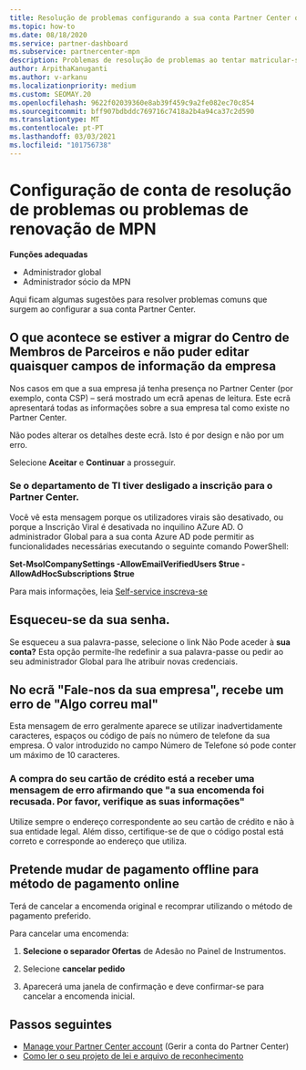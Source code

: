 ```yaml
---
title: Resolução de problemas configurando a sua conta Partner Center ou problemas de renovação de MPN
ms.topic: how-to
ms.date: 08/18/2020
ms.service: partner-dashboard
ms.subservice: partnercenter-mpn
description: Problemas de resolução de problemas ao tentar matricular-se no Partner Center. Respostas abordam desafios com métodos de pagamento, esquecendo palavras-passe, e muito mais.
author: ArpithaKanuganti
ms.author: v-arkanu
ms.localizationpriority: medium
ms.custom: SEOMAY.20
ms.openlocfilehash: 9622f02039360e8ab39f459c9a2fe082ec70c854
ms.sourcegitcommit: bff907bdbddc769716c7418a2b4a94ca37c2d590
ms.translationtype: MT
ms.contentlocale: pt-PT
ms.lasthandoff: 03/03/2021
ms.locfileid: "101756738"
---
```

# <a name="troubleshoot-account-setup-or-mpn-renewal-issues"></a>Configuração de conta de resolução de problemas ou problemas de renovação de MPN


**Funções adequadas**

- Administrador global
- Administrador sócio da MPN 
 
Aqui ficam algumas sugestões para resolver problemas comuns que surgem ao configurar a sua conta Partner Center.

## <a name="what-happens-if-you-are-migrating-from-partner-membership-center-and-you-cant-edit-any-company-information-fields"></a>O que acontece se estiver a migrar do Centro de Membros de Parceiros e não puder editar quaisquer campos de informação da empresa

Nos casos em que a sua empresa já tenha presença no Partner Center (por exemplo, conta CSP) – será mostrado um ecrã apenas de leitura. Este ecrã apresentará todas as informações sobre a sua empresa tal como existe no Partner Center.

Não podes alterar os detalhes deste ecrã. Isto é por design e não por um erro.

Selecione **Aceitar** e **Continuar** a prosseguir.


### <a name="if-the-it-department-has-turned-off-sign-up-for-partner-center"></a>Se o departamento de TI tiver desligado **a inscrição para o Partner Center**.

Você vê esta mensagem porque os utilizadores virais são desativado, ou porque a Inscrição Viral é desativada no inquilino AZure AD. O administrador Global para a sua conta Azure AD pode permitir as funcionalidades necessárias executando o seguinte comando PowerShell:

**Set-MsolCompanySettings -AllowEmailVerifiedUsers $true -AllowAdHocSubscriptions $true**

Para mais informações, leia [Self-service inscreva-se](/azure/active-directory/users-groups-roles/directory-self-service-signup)

## <a name="you-forgot-your-password"></a>Esqueceu-se da sua senha.

Se esqueceu a sua palavra-passe, selecione o link Não Pode aceder à **sua conta?** Esta opção permite-lhe redefinir a sua palavra-passe ou pedir ao seu administrador Global para lhe atribuir novas credenciais.

## <a name="on-the-tell-us-about-your-company-screen-you-receive-a-something-went-wrong-error"></a>No ecrã "Fale-nos da sua empresa", recebe um erro de "Algo correu mal"

Esta mensagem de erro geralmente aparece se utilizar inadvertidamente caracteres, espaços ou código de país no número de telefone da sua empresa. O valor introduzido no campo Número de Telefone só pode conter um máximo de 10 caracteres.


### <a name="your-credit-card-purchase-is-receiving-an-error-message-stating-that-your-order-was-declined-please-verify-your-information"></a>A compra do seu cartão de crédito está a receber uma mensagem de erro afirmando que "a sua encomenda foi recusada. Por favor, verifique as suas informações"


Utilize sempre o endereço correspondente ao seu cartão de crédito e não à sua entidade legal. Além disso, certifique-se de que o código postal está correto e corresponde ao endereço que utiliza.

## <a name="you-want-to-switch-from-offline-payment-to-online-payment-method"></a>Pretende mudar de pagamento offline para método de pagamento online 

Terá de cancelar a encomenda original e recomprar utilizando o método de pagamento preferido.

Para cancelar uma encomenda:

1. **Selecione o separador Ofertas** de Adesão no Painel de Instrumentos.

2. Selecione **cancelar pedido**

3. Aparecerá uma janela de confirmação e deve confirmar-se para cancelar a encomenda inicial.

## <a name="next-steps"></a>Passos seguintes

- [Manage your Partner Center account](partner-center-account-setup.md) (Gerir a conta do Partner Center)
- [Como ler o seu projeto de lei e arquivo de reconhecimento](read-your-bill.md)
